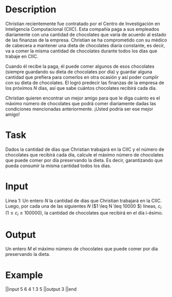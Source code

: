 # Description
Christian recientemente fue contratado por el Centro de Investigación en Inteligencia Computacional (CIIC). Esta compañía paga a sus empleados diariamente con una cantidad de chocolates que varía de acuerdo al estado de las finanzas de la empresa. Christian se ha comprometido con su médico de cabecera a mantener una dieta de chocolates diaria constante, es decir, va a comer la misma cantidad de chocolates durante todos los días que trabaje en CIIC.

Cuando él recibe la paga, él puede comer algunos de esos chocolates (siempre guardando su dieta de chocolates por día) y guardar alguna cantidad que prefiera para comerlos en otra ocasión y así poder cumplir con su dieta de chocolates. El logró predecir las finanzas de la empresa de los próximos $N$ días, así que sabe cuántos chocolates recibirá cada día.

Christian quieren encontrar un mejor amigo para que le diga cuánto es el máximo número de chocolates que podrá comer diariamente dadas las condiciones mencionadas anteriormente. ¡Usted podría ser ese mejor amigo!

# Task
Dados la cantidad de días que Christian trabajará en la CIIC y el número de chocolates que recibirá cada día, calcule el máximo número de chocolates que puede comer por día preservando la dieta. Es decir, garantizando que pueda consumir la misma cantidad todos los días.

# Input
Línea 1: Un entero $N$ la cantidad de días que Christian trabajará en la CIIC.
Luego, por cada una de las siguientes $N$ ($1 \leq N \leq  10000 $) líneas, $c_i$ ($1 \leq c_i \leq 100000$), la cantidad de chocolates que recibirá en el día i-ésimo.


# Output
Un entero $M$ el máximo número de chocolates que puede comer por día preservando la dieta.

# Example
||input
5
6
4
1
3
5
||output
3
||end


